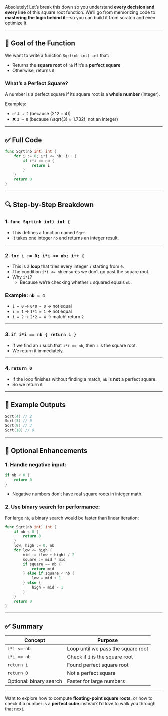 Absolutely! Let’s break this down so you understand **every decision and every line** of this square root function. We’ll go from memorizing code to **mastering the logic behind it**—so you can build it from scratch and even optimize it.

---

## 🧠 Goal of the Function

We want to write a function `Sqrt(nb int) int` that:

- Returns the **square root** of `nb` **if** it’s a **perfect square**
- Otherwise, returns `0`

### What’s a Perfect Square?

A number is a perfect square if its square root is a **whole number** (integer).

Examples:
- ✅ `4 → 2` (because \(2^2 = 4\))
- ❌ `3 → 0` (because \(\sqrt{3} ≈ 1.732\), not an integer)

---

## ✅ Full Code

```go
func Sqrt(nb int) int {
	for i := 0; i*i <= nb; i++ {
		if i*i == nb {
			return i
		}
	}
	return 0
}
```

---

## 🔍 Step-by-Step Breakdown

### 1. `func Sqrt(nb int) int {`

- This defines a function named `Sqrt`.
- It takes one integer `nb` and returns an integer result.

---

### 2. `for i := 0; i*i <= nb; i++ {`

- This is a **loop** that tries every integer `i` starting from `0`.
- The condition `i*i <= nb` ensures we don’t go past the square root.
- Why `i*i`?
  - Because we’re checking whether `i` squared equals `nb`.

### Example: `nb = 4`
- `i = 0` → `0*0 = 0` → not equal
- `i = 1` → `1*1 = 1` → not equal
- `i = 2` → `2*2 = 4` → match! return `2`

---

### 3. `if i*i == nb { return i }`

- If we find an `i` such that `i*i == nb`, then `i` is the square root.
- We return it immediately.

---

### 4. `return 0`

- If the loop finishes without finding a match, `nb` is **not** a perfect square.
- So we return `0`.

---

## 🧪 Example Outputs

```go
Sqrt(4) // 2
Sqrt(3) // 0
Sqrt(9) // 3
Sqrt(10) // 0
```

---

## 🧼 Optional Enhancements

### 1. Handle negative input:

```go
if nb < 0 {
	return 0
}
```

- Negative numbers don’t have real square roots in integer math.

### 2. Use binary search for performance:

For large `nb`, a binary search would be faster than linear iteration:

```go
func Sqrt(nb int) int {
	if nb < 0 {
		return 0
	}
	low, high := 0, nb
	for low <= high {
		mid := (low + high) / 2
		square := mid * mid
		if square == nb {
			return mid
		} else if square < nb {
			low = mid + 1
		} else {
			high = mid - 1
		}
	}
	return 0
}
```

---

## ✅ Summary

| Concept | Purpose |
|--------|---------|
| `i*i <= nb` | Loop until we pass the square root |
| `i*i == nb` | Check if `i` is the square root |
| `return i` | Found perfect square root |
| `return 0` | Not a perfect square |
| Optional: binary search | Faster for large numbers |

---

Want to explore how to compute **floating-point square roots**, or how to check if a number is a **perfect cube** instead? I’d love to walk you through that next.
